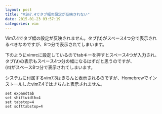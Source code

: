 ```yaml
---
layout: post
title: "Vim7.4でタブ幅の設定が反映されない"
date: 2015-01-23 03:57:19
categories: vim
---
```

<p>Vim7.4でタブ幅の設定が反映されません。タブ(\t)がスペース4つ分で表示されるべきなのですが、8つ分で表示されてしまいます。</p>

<p>下のようにvimrcに設定しているのでtabキーを押すとスペース4つが入力され、<br>
タブ(\t)の表示もスペース4つ分の幅になるはずだと思うのですが、<br>
(\t)がスペース8つ分で表示されてしまいます。</p>

<p>システムに付属するvim7.3はきちんと表示されるのですが、Homebrewでインストールしたvim7.4ではきちんと表示されません。</p>

<pre><code>set expandtab
set shiftwidth=4
set tabstop=4
set softtabstop=4
</code></pre>
